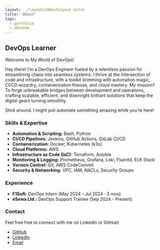 ```yaml
---
layout: ../layouts/AboutLayout.astro
title: "About"
tags: 
  - portfolio
  - aboutme
---
```


## DevOps Learner 

<!-- Welcome to my About page! I am a passionate DevOps Engineer with a strong interest in automation, CI/CD pipelines, containerization, and cloud infrastructure. My goal is to bridge the gap between development and operations by implementing scalable and efficient solutions. -->


Welcome to My World of DevOps!

Hey there! I’m a DevOps Engineer fueled by a relentless passion for streamlining chaos into seamless systems. I thrive at the intersection of code and infrastructure, with a toolkit brimming with automation magic, CI/CD wizardry, containerization finesse, and cloud mastery. My mission? To forge unbreakable bridges between development and operations, crafting scalable, efficient, and downright brilliant solutions that keep the digital gears turning smoothly.

Stick around. I might just automate something amazing while you’re here!



### Skills & Expertise
- **Automation & Scripting:** Bash, Python
- **CI/CD Pipelines:** Jenkins, GitHub Actions, GitLab CI/CD
- **Containerization:** Docker, Kubernetes (k3s)
- **Cloud Platforms:** AWS 
- **Infrastructure as Code (IaC):** Terraform, Ansible
- **Monitoring & Logging:** Prometheus, Grafana, Loki, Fluentd, ELK Stack
- **Version Control:** Git, AWS CodeCommit
- **Security & Networking:** VPC, IAM, NACLs, Security Groups

### Experience
- **F1Soft:**  DevOps Intern (May 2024 - Jul 2024 · 3 mos)
- **eSewa Ltd.:**  DevOps Support Trainee (Sep 2024 - Present)


<!-- 
### Certifications & Learning
Currently preparing for AWS Certified Solution Architect and exploring different tools and technologies. Continuously learning and improving my DevOps skills to stay updated with industry trends. -->



### Contact
Feel free free to connect with me on LinkedIn or GitHub!

<!-- - **GitHub:** https://github.com/abhizeetyadav
- **LinkedIn:** https://www.linkedin.com/in/iamdevopsengineer/
- **Email:** devops.abhizeet@gmail.com -->


- <a href="https://github.com/abhizeetyadav" target="_blank">GitHub</a>  
- <a href="https://www.linkedin.com/in/iamdevopsengineer/" target="_blank">LinkedIn</a>  
- <a href="mailto:devops.abhizeet@gmail.com">Email</a>
